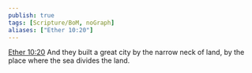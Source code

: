 ```yaml
---
publish: true
tags: [Scripture/BoM, noGraph]
aliases: ["Ether 10:20"]
---
```

[Ether 10:20](https://churchofjesuschrist.org/study/scriptures/bofm/ether/10?lang=eng&id=p20#p20) And they built a great city by the narrow neck of land, by the place where the sea divides the land.
